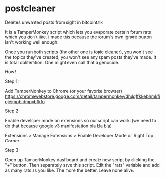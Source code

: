 # postcleaner
Deletes unwanted posts from sight in bitcointalk

It is a TamperMonkey script which lets you evaporate certain forum rats which you don't like.  I made this because the forum's own ignore button isn't working well enough.

Once you run both scripts (the other one is topic cleaner), you won't see the topics they've created, you won't see any spam posts they've made. It is total obliteration. One might even call that a genocide.

How?

Step 1:

Add TamperMonkey to Chrome (or your favorite browser)
https://chromewebstore.google.com/detail/tampermonkey/dhdgffkkebhmkfjojejmpbldmpobfkfo

Step 2:

Enable developer mode on extensions so our script can work. (we need to do that because google v3 manifestation bla bla bla)

Extensions > Manage Extensions > Enable Developer Mode on Right Top Corner

Step 3:

Open up TamperMonkey dashboard and create new script by clicking the "+" button. Then separately save this script. Edit the "rats" variable and add as many rats as you like. The more the better. Leave none alive.
